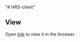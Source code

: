 "# HRS-client" 


## View
Open [link](https://melodic-marzipan-bd3d34.netlify.app) to view it in the browser.

